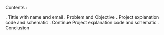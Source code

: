 Contents : 

. Tittle with name and email 
. Problem and Objective 
. Project explanation code and schematic 
. Continue Project explanation code and schematic 
. Conclusion
